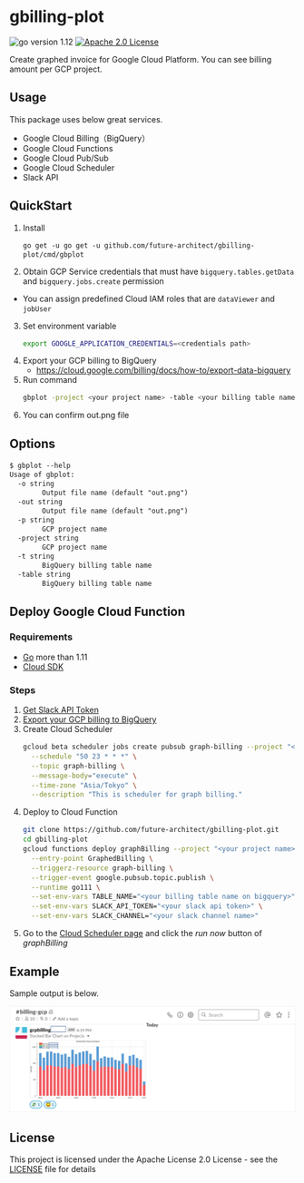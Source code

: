# gbilling-plot
![go version 1.12](https://img.shields.io/badge/go-v1.12-green.svg)
[![Apache 2.0 License](https://img.shields.io/badge/License-Apache%202.0-blue.svg)](LICENSE)

Create graphed invoice for Google Cloud Platform. You can see billing amount per GCP project.

## Usage

This package uses below great services.

- Google Cloud Billing（BigQuery）
- Google Cloud Functions
- Google Cloud Pub/Sub
- Google Cloud Scheduler
- Slack API

## QuickStart

1. Install
    ```console
    go get -u go get -u github.com/future-architect/gbilling-plot/cmd/gbplot
    ```
2. Obtain GCP Service credentials that must have `bigquery.tables.getData` and `bigquery.jobs.create` permission
  * You can assign predefined Cloud IAM roles that are `dataViewer` and `jobUser`
3. Set environment variable
    ```bash
    export GOOGLE_APPLICATION_CREDENTIALS=<credentials path>
    ```
4. Export your GCP billing to BigQuery
    * https://cloud.google.com/billing/docs/how-to/export-data-bigquery
5. Run command
    ```bash
    gbplot -project <your project name> -table <your billing table name on bigquery> -out out.png
    ```
6. You can confirm out.png file

## Options

```console
$ gbplot --help
Usage of gbplot:
  -o string
        Output file name (default "out.png")
  -out string
        Output file name (default "out.png")
  -p string
        GCP project name
  -project string
        GCP project name
  -t string
        BigQuery billing table name
  -table string
        BigQuery billing table name
```

## Deploy Google Cloud Function 

### Requirements

* [Go](https://golang.org/dl/) more than 1.11
* [Cloud SDK](https://cloud.google.com/sdk/install/)

### Steps

1. [Get Slack API Token](https://get.slack.help/hc/en-us/articles/215770388-Create-and-regenerate-API-tokens)
2. [Export your GCP billing to BigQuery](https://cloud.google.com/billing/docs/how-to/export-data-bigquery)
3. Create Cloud Scheduler
    ```sh
    gcloud beta scheduler jobs create pubsub graph-billing --project "<your project name>" \
      --schedule "50 23 * * *" \
      --topic graph-billing \
      --message-body="execute" \
      --time-zone "Asia/Tokyo" \
      --description "This is scheduler for graph billing."
    ```
4. Deploy to Cloud Function
    ```sh
    git clone https://github.com/future-architect/gbilling-plot.git
    cd gbilling-plot
    gcloud functions deploy graphBilling --project "<your project name>" \
      --entry-point GraphedBilling \
      --triggerz-resource graph-billing \
      --trigger-event google.pubsub.topic.publish \
      --runtime go111 \
      --set-env-vars TABLE_NAME="<your billing table name on bigquery>" \
      --set-env-vars SLACK_API_TOKEN="<your slack api token>" \
      --set-env-vars SLACK_CHANNEL="<your slack channel name>"
    ```
5. Go to the [Cloud Scheduler page](https://cloud.google.com/scheduler/docs/tut-pub-sub) and click the *run now* button of *graphBilling*

## Example

Sample output is below.

![example](img/example_grapth.png)

## License

This project is licensed under the Apache License 2.0 License - see the [LICENSE](LICENSE) file for details
